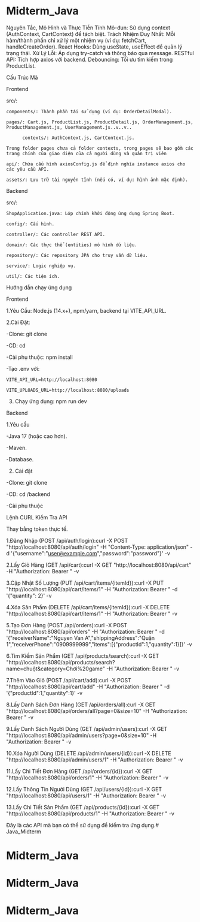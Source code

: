 # Midterm_Java
Nguyên Tắc, Mô Hình và Thực Tiễn
Tính Mô-đun: Sử dụng context (AuthContext, CartContext) để tách biệt.
Trách Nhiệm Duy Nhất: Mỗi hàm/thành phần chỉ xử lý một nhiệm vụ (ví dụ: fetchCart, handleCreateOrder).
React Hooks: Dùng useState, useEffect để quản lý trạng thái.
Xử Lý Lỗi: Áp dụng try-catch và thông báo qua message.
RESTful API: Tích hợp axios với backend.
Debouncing: Tối ưu tìm kiếm trong ProductList.

Cấu Trúc Mã

Frontend

src/:

    components/: Thành phần tái sử dụng (ví dụ: OrderDetailModal).
    
    pages/: Cart.js, ProductList.js, ProductDetail.js, OrderManagement.js, ProductManagement.js, UserManagement.js..v..v..
    
          contexts/: AuthContext.js, CartContext.js. 
    
    Trong folder pages chưa cả folder contexts, trong pages sẽ bao gồm các trang chính của giao diện của cả người dùng và quản trị viên
    
    api/: Chứa cấu hình axiosConfig.js để định nghĩa instance axios cho các yêu cầu API.
    
    assets/: Lưu trữ tài nguyên tĩnh (nếu có, ví dụ: hình ảnh mặc định).
    
Backend

src/:

    ShopApplication.java: Lớp chính khởi động ứng dụng Spring Boot.
    
    config/: Cấu hình.
    
    controller/: Các controller REST API.
    
    domain/: Các thực thể (entities) mô hình dữ liệu.
    
    repository/: Các repository JPA cho truy vấn dữ liệu.
    
    service/: Logic nghiệp vụ.
    
    util/: Các tiện ích.

Hướng dẫn chạy ứng dụng 

Frontend

1.Yêu Cầu: Node.js (14.x+), npm/yarn, backend tại VITE_API_URL.

2.Cài Đặt:

-Clone: git clone <repository-url>

-CD: cd <project-folder>

-Cài phụ thuộc: npm install

-Tạo .env với:

    VITE_API_URL=http://localhost:8080
  
    VITE_UPLOADS_URL=http://localhost:8080/uploads

3. Chạy ứng dụng: npm run dev

Backend

1.Yêu cầu

-Java 17 (hoặc cao hơn).

-Maven.

-Database.

2. Cài đặt

-Clone: git clone <repository-url>

-CD: cd <project-folder>/backend

-Cài phụ thuộc

Lệnh CURL Kiểm Tra API

Thay <token> bằng token thực tế.

1.Đăng Nhập (POST /api/auth/login):curl -X POST "http://localhost:8080/api/auth/login" -H "Content-Type: application/json" -d '{"username":"user@example.com","password":"password"}' -v

2.Lấy Giỏ Hàng (GET /api/cart):curl -X GET "http://localhost:8080/api/cart" -H "Authorization: Bearer <token>" -v

3.Cập Nhật Số Lượng (PUT /api/cart/items/{itemId}):curl -X PUT "http://localhost:8080/api/cart/items/1" -H "Authorization: Bearer <token>" -d '{"quantity": 2}' -v

4.Xóa Sản Phẩm (DELETE /api/cart/items/{itemId}):curl -X DELETE "http://localhost:8080/api/cart/items/1" -H "Authorization: Bearer <token>" -v

5.Tạo Đơn Hàng (POST /api/orders):curl -X POST "http://localhost:8080/api/orders" -H "Authorization: Bearer <token>" -d '{"receiverName":"Nguyen Van A","shippingAddress":"Quận 
1","receiverPhone":"0909999999","items":[{"productId":1,"quantity":1}]}' -v

6.Tìm Kiếm Sản Phẩm (GET /api/products/search):curl -X GET "http://localhost:8080/api/products/search?name=chuột&category=Chơi%20game" -H "Authorization: Bearer <token>" -v

7.Thêm Vào Giỏ (POST /api/cart/add):curl -X POST "http://localhost:8080/api/cart/add" -H "Authorization: Bearer <token>" -d '{"productId":1,"quantity":1}' -v

8.Lấy Danh Sách Đơn Hàng (GET /api/orders/all):curl -X GET "http://localhost:8080/api/orders/all?page=0&size=10" -H "Authorization: Bearer <token>" -v

9.Lấy Danh Sách Người Dùng (GET /api/admin/users):curl -X GET "http://localhost:8080/api/admin/users?page=0&size=10" -H "Authorization: Bearer <token>" -v

10.Xóa Người Dùng (DELETE /api/admin/users/{id}):curl -X DELETE "http://localhost:8080/api/admin/users/1" -H "Authorization: Bearer <token>" -v

11.Lấy Chi Tiết Đơn Hàng (GET /api/orders/{id}):curl -X GET "http://localhost:8080/api/orders/1" -H "Authorization: Bearer <token>" -v

12.Lấy Thông Tin Người Dùng (GET /api/users/{id}):curl -X GET "http://localhost:8080/api/users/1" -H "Authorization: Bearer <token>" -v

13.Lấy Chi Tiết Sản Phẩm (GET /api/products/{id}):curl -X GET "http://localhost:8080/api/products/1" -H "Authorization: Bearer <token>" -v

Đây là các API mà bạn có thể sử dụng để kiểm tra ứng dụng.# Java_Midterm
# Midterm_Java
# Midterm_Java
# Midterm_Java
